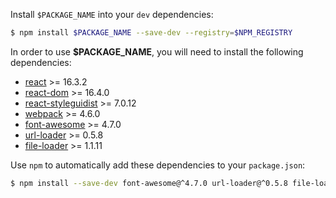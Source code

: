 Install `$PACKAGE_NAME` into your `dev` dependencies:

```bash static
$ npm install $PACKAGE_NAME --save-dev --registry=$NPM_REGISTRY

```

In order to use **$PACKAGE_NAME**, you will need to install the following dependencies:

* [react](https://www.npmjs.com/package/react) >= 16.3.2
* [react-dom](https://www.npmjs.com/package/react-dom) >= 16.4.0
* [react-styleguidist](https://www.npmjs.com/package/react-styleguidist) >= 7.0.12
* [webpack](https://www.npmjs.com/package/webpack) >= 4.6.0
* [font-awesome](https://www.npmjs.com/package/font-awesome) >= 4.7.0
* [url-loader](https://www.npmjs.com/package/url-loader) >= 0.5.8
* [file-loader](https://www.npmjs.com/package/file-loader) >= 1.1.11

Use `npm` to automatically add these dependencies to your `package.json`:

```bash static
$ npm install --save-dev font-awesome@^4.7.0 url-loader@^0.5.8 file-loader@^1.1.11 webpack@^4.6.0 react@^16.3.2 react-dom@^16.4.0 react-styleguidist@^7.0.12

```
